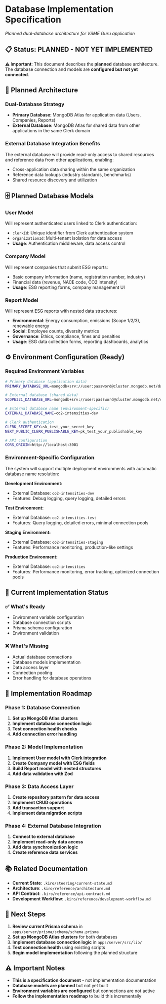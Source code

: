 # Database Implementation Specification

*Planned dual-database architecture for VSME Guru application*

## 📋 **Status: PLANNED - NOT YET IMPLEMENTED**

**⚠️ Important**: This document describes the **planned** database architecture. The database connection and models are **configured but not yet connected**.

## 🎯 **Planned Architecture**

### **Dual-Database Strategy**
- **Primary Database**: MongoDB Atlas for application data (Users, Companies, Reports)
- **External Database**: MongoDB Atlas for shared data from other applications in the same Clerk domain

### **External Database Integration Benefits**
The external database will provide read-only access to shared resources and reference data from other applications, enabling:
- Cross-application data sharing within the same organization
- Reference data lookups (industry standards, benchmarks)
- Shared resource discovery and utilization

## 🗄️ **Planned Database Models**

### **User Model**
Will represent authenticated users linked to Clerk authentication:
- `clerkId`: Unique identifier from Clerk authentication system
- `organizationId`: Multi-tenant isolation for data access
- **Usage**: Authentication middleware, data access control

### **Company Model**
Will represent companies that submit ESG reports:
- Basic company information (name, registration number, industry)
- Financial data (revenue, NACE code, CO2 intensity)
- **Usage**: ESG reporting forms, company management UI

### **Report Model**
Will represent ESG reports with nested data structures:
- **Environmental**: Energy consumption, emissions (Scope 1/2/3), renewable energy
- **Social**: Employee counts, diversity metrics
- **Governance**: Ethics, compliance, fines and penalties
- **Usage**: ESG data collection forms, reporting dashboards, analytics

## ⚙️ **Environment Configuration (Ready)**

### **Required Environment Variables**
```bash
# Primary database (application data)
PRIMARY_DATABASE_URL=mongodb+srv://user:password@cluster.mongodb.net/database

# External database (shared data)
SCOPE321_DATABASE_URL=mongodb+srv://user:password@cluster.mongodb.net/shared_db

# External database name (environment-specific)
EXTERNAL_DATABASE_NAME=co2-intensities-dev

# Clerk authentication
CLERK_SECRET_KEY=sk_test_your_secret_key
NEXT_PUBLIC_CLERK_PUBLISHABLE_KEY=pk_test_your_publishable_key

# API configuration
CORS_ORIGIN=http://localhost:3001
```

### **Environment-Specific Configuration**
The system will support multiple deployment environments with automatic database name resolution:

**Development Environment:**
- External Database: `co2-intensities-dev`
- Features: Debug logging, query logging, detailed errors

**Test Environment:**
- External Database: `co2-intensities-test`
- Features: Query logging, detailed errors, minimal connection pools

**Staging Environment:**
- External Database: `co2-intensities-staging`
- Features: Performance monitoring, production-like settings

**Production Environment:**
- External Database: `co2-intensities`
- Features: Performance monitoring, error tracking, optimized connection pools

## 🔧 **Current Implementation Status**

### **✅ What's Ready**
- Environment variable configuration
- Database connection scripts
- Prisma schema configuration
- Environment validation

### **❌ What's Missing**
- Actual database connections
- Database models implementation
- Data access layer
- Connection pooling
- Error handling for database operations

## 🚀 **Implementation Roadmap**

### **Phase 1: Database Connection**
1. **Set up MongoDB Atlas clusters**
2. **Implement database connection logic**
3. **Test connection health checks**
4. **Add connection error handling**

### **Phase 2: Model Implementation**
1. **Implement User model with Clerk integration**
2. **Create Company model with ESG fields**
3. **Build Report model with nested structures**
4. **Add data validation with Zod**

### **Phase 3: Data Access Layer**
1. **Create repository pattern for data access**
2. **Implement CRUD operations**
3. **Add transaction support**
4. **Implement data migration scripts**

### **Phase 4: External Database Integration**
1. **Connect to external database**
2. **Implement read-only data access**
3. **Add data synchronization logic**
4. **Create reference data services**

## 📚 **Related Documentation**

- **Current State**: `.kiro/steering/current-state.md`
- **Architecture**: `.kiro/reference/architecture.md`
- **API Contract**: `.kiro/reference/api-contract.md`
- **Development Workflow**: `.kiro/reference/development-workflow.md`

## 🎯 **Next Steps**

1. **Review current Prisma schema** in `apps/server/prisma/schema/schema.prisma`
2. **Set up MongoDB Atlas clusters** for both databases
3. **Implement database connection logic** in `apps/server/src/lib/`
4. **Test connection health** using existing scripts
5. **Begin model implementation** following the planned structure

## ⚠️ **Important Notes**

- **This is a specification document** - not implementation documentation
- **Database models are planned** but not yet built
- **Environment variables are configured** but connections are not active
- **Follow the implementation roadmap** to build this incrementally

